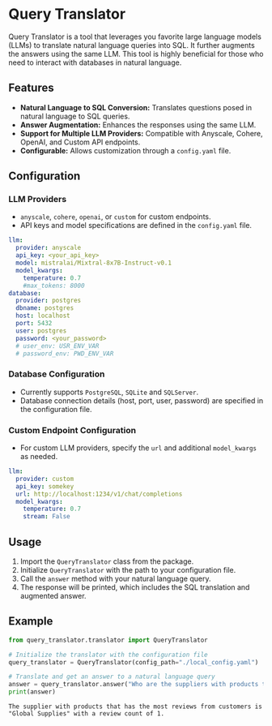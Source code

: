 # Query Translator

Query Translator is a tool that leverages you favorite large language models (LLMs) to translate natural language queries into SQL. It further augments the answers using the same LLM. This tool is highly beneficial for those who need to interact with databases in natural language.

## Features

- **Natural Language to SQL Conversion:** Translates questions posed in natural language to SQL queries.
- **Answer Augmentation:** Enhances the responses using the same LLM.
- **Support for Multiple LLM Providers:** Compatible with Anyscale, Cohere, OpenAI, and Custom API endpoints.
- **Configurable:** Allows customization through a `config.yaml` file.

## Configuration

### LLM Providers
- `anyscale`, `cohere`, `openai`, or `custom` for custom endpoints.
- API keys and model specifications are defined in the `config.yaml` file.
```yaml
llm:
  provider: anyscale
  api_key: <your_api_key>
  model: mistralai/Mixtral-8x7B-Instruct-v0.1
  model_kwargs:
    temperature: 0.7
    #max_tokens: 8000
database:
  provider: postgres
  dbname: postgres
  host: localhost
  port: 5432
  user: postgres
  password: <your_password>
  # user_env: USR_ENV_VAR
  # password_env: PWD_ENV_VAR

```

### Database Configuration
- Currently supports `PostgreSQL`, `SQLite` and `SQLServer`.
- Database connection details (host, port, user, password) are specified in the configuration file.

### Custom Endpoint Configuration
- For custom LLM providers, specify the `url` and additional `model_kwargs` as needed.
```yaml
llm:
  provider: custom
  api_key: somekey
  url: http://localhost:1234/v1/chat/completions
  model_kwargs:
    temperature: 0.7
    stream: False
```
## Usage

1. Import the `QueryTranslator` class from the package.
2. Initialize `QueryTranslator` with the path to your configuration file.
3. Call the `answer` method with your natural language query.
4. The response will be printed, which includes the SQL translation and augmented answer.

## Example

```python
from query_translator.translator import QueryTranslator

# Initialize the translator with the configuration file
query_translator = QueryTranslator(config_path="./local_config.yaml")

# Translate and get an answer to a natural language query
answer = query_translator.answer("Who are the suppliers with products that have the most reviews from costumers ?")
print(answer)
```
```text
The supplier with products that has the most reviews from customers is "Global Supplies" with a review count of 1.
```